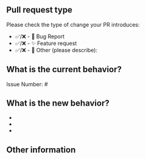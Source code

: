 <!--- Please provide a general summary of your changes in the title above -->

## Pull request type

<!-- Please try to limit your pull request to one type, submit multiple pull requests if needed -->

Please check the type of change your PR introduces:

- ✅/❌ - 🐛 Bug Report
- ✅/❌ - ✨ Feature request
- ✅/❌ - 👀 Other (please describe):

## What is the current behavior?

<!-- Please describe the current behavior that you are modifying, or link to a relevant issue -->

Issue Number: #

## What is the new behavior?

<!-- Please describe the behavior or changes that are being added by this PR -->

-
-
-

## Other information

<!-- Any other information that is important to this PR such as screenshots of how the component looks before and after the change -->

